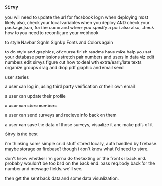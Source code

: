 ### `Sirvy`

you will need to update the url for facebook login when deploying most likely
also, check your local variables when you deploy AND check your package.json, for the command where you specify a port
also also, check how to you need to reconfigure your webhook

to style
    Navbar
    SignIn
    SignUp
    Fonts and Colors again

to do
    style and graphics, of course
    finish readme
    have mike help you set your database permissions
        stretch
            pair numbers and users in data viz
            edit numbers
            edit sirvys
            figure out how to deal wth extra/early/late texts
            organize groups
            drag and drop
            pdf graphic and email send

user stories

a user can log in, using third party verification or their own email

a user can update their profile

a user can store numbers

a user can send surveys and recieve info back on them

a user can save the data of those surveys, visualize it and make pdfs of it

Sirvy is the best

i'm thinking some simple crud stuff stored locally, auth handled by firebase. maybe storage on firebase? though i don't know what i'd need to store.

don't know whether i'm gonna do the texting on the front or back end. probably wouldn't be too bad on the back end. pass req.body back for the number and message fields. we'll see.

then get the sent back data and some data visualization.
